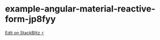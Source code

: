 # example-angular-material-reactive-form-jp8fyy

[Edit on StackBlitz ⚡️](https://stackblitz.com/edit/example-angular-material-reactive-form-jp8fyy)